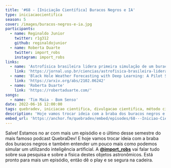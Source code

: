 ```yaml
---
title: '#68 - [Iniciação Científica] Buracos Negros e IA'
type: iniciacaocientifica
season: 5
cover: /images/buracos-negros-e-ia.jpg
participants:
  - name: Reginaldo Junior
    twitter: r1g312
    github: reginaldojunior
  - name: Roberta Duarte 
    twitter: import_robs
    instagram: import_robs
links:
  - name: 'Astrofísica brasileira lidera primeira simulação de um buraco negro com uso de Inteligência Artificial'
    link: 'https://jornal.usp.br/ciencias/astrofisica-brasileira-lidera-primeira-simulacao-de-um-buraco-negro-com-uso-de-inteligencia-artificial/'
  - name: 'Black Hole Weather Forecasting with Deep Learning: A Pilot Study'
    link: 'https://arxiv.org/abs/2102.06242'
  - name: 'Roberta Duarte'
    link: 'https://robertaduarte.com/'
songs:
  - name: 'Tim Maia - Bom Senso' 
date: 2022-06-16 12:00:00
tags: quebradev, iniciacao cientifica, divulgacao cientifica, método cientifico, buracos negros, inteligencia artifical, roberta duarte
description: 'Hoje vamos trocar ideia com a braba dos buracos negros e também entender um pouco mais como podemos simular um utilizando inteligência artificial. A @import_robs vai falar tudo sobre sua pesquisa e sobre a física destes objetos astronômicos.'
embed_url: 'https://anchor.fm/quebradev/embed/episodes/68---Iniciao-Cientfica-Buracos-Negros-e-IA-e1k1mil'
---
```


Salve! Estamos no ar com mais um episódio e o último desse semestre do mais famoso podcast QuebraDev! E hoje vamos trocar ideia com a braba dos buracos negros e também entender um pouco mais como podemos simular um utilizando inteligência artificial. A **[@import_robs](https://twitter.com/import_robs)** vai falar tudo sobre sua pesquisa e sobre a física destes objetos astronômicos. Está pronto para mais um episódio, então dê o play e se segura na cadeira.
